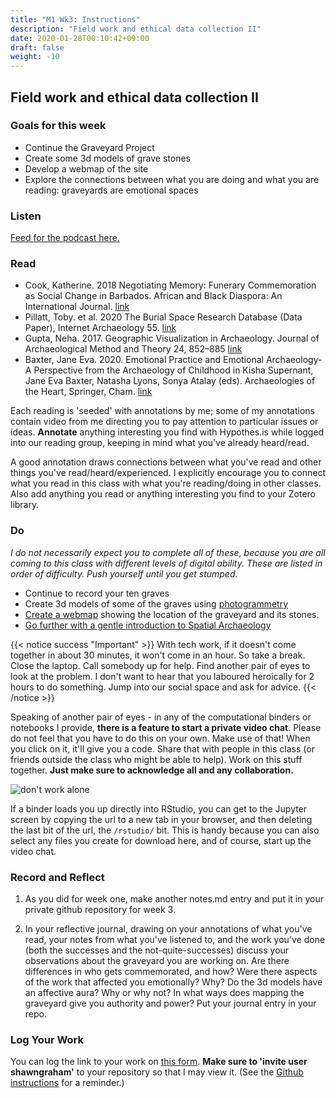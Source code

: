 ```yaml
---
title: "M1 Wk3: Instructions"
description: "Field work and ethical data collection II"
date: 2020-01-28T00:10:42+09:00
draft: false
weight: -10
---
```

## Field work and ethical data collection II

### Goals for this week

- Continue the Graveyard Project
- Create some 3d models of grave stones
- Develop a webmap of the site
- Explore the connections between what you are doing and what you are reading: graveyards are emotional spaces

### Listen

[Feed for the podcast here.]()

### Read

+ Cook, Katherine. 2018 Negotiating Memory: Funerary Commemoration as Social Change in Barbados. African and Black Diaspora: An International Journal. [link](https://doi.org/10.1080/17528631.2017.1412929)
+ Pillatt, Toby. et al. 2020 The Burial Space Research Database (Data Paper), Internet Archaeology 55. [link](https://doi.org/10.11141/ia.55.3)
+ Gupta, Neha. 2017. Geographic Visualization in Archaeology. Journal of Archaeological Method and Theory 24, 852–885 [link](https://link.springer.com/article/10.1007/s10816-016-9298-7)
+ Baxter, Jane Eva. 2020. Emotional Practice and Emotional Archaeology- A Perspective from the Archaeology of Childhood in Kisha Supernant, Jane Eva Baxter, Natasha Lyons, Sonya Atalay (eds). Archaeologies of the Heart, Springer, Cham. [link](https://d1wqtxts1xzle7.cloudfront.net/62331014/Arch_of_the_Heart_2020_full_volume20200310-90042-hp4vm0.pdf?1583877426=&response-content-disposition=inline%3B+filename%3DArchaeologies_of_the_Heart.pdf&Expires=1594406138&Signature=F2bEAlsWUvWfv64GK42TOlwRpgNdVhCrIhpToIS6qTyuJmogjaOMml1~6XLWT2RCLwqtUN7iC6oYiXCJyDiswm7yPiExkaQ0mpz70DzeftlQ4MV-ckuSVFx6rLrvd9jpUea0mls9N6BKv-Ii1O8lqWWxf-hw~L0SxOlD1DPR9Vct5uVXEc6HJLtnl5snhV900mVHSjNEVgpVuuEc0MHu-OCNrWtBgKHh9ZpmZreESGBHM-YrXfNZlc2uF3BlFTpK-PALMcU3zIwJLXlyxk0U48NkVU8tQHG4I5ExSiQwFzJIfIyqgErT2Sk58NLVPGY1brHwBpyYMU5WQfLpBQR1Cw__&Key-Pair-Id=APKAJLOHF5GGSLRBV4ZA#page=125)

Each reading is 'seeded' with annotations by me; some of my annotations contain video from me directing you to pay attention to particular issues or ideas. **Annotate** anything interesting you find with Hypothes.is while logged into our reading group, keeping in mind what you've already heard/read.

A good annotation draws connections between what you've read and other things you've read/heard/experienced. I explicitly encourage you to connect what you read in this class with what you're reading/doing in other classes. Also add anything you read or anything interesting you find to your Zotero library.


### Do

_I do not necessarily expect you to complete all of these, because you are all coming to this class with different levels of digital ability. These are listed in order of difficulty. Push yourself until you get stumped._

- Continue to record your ten graves
- Create 3d models of some of the graves using [photogrammetry](/week/3/photogrammetry)
- [Create a webmap](/week/3/webmaps) showing the location of the graveyard and its stones.
- [Go further with a gentle introduction to Spatial Archaeology](/week/3/spatial-archae)

{{< notice success "Important" >}} With tech work, if it doesn't come together in about 30 minutes, it won't come in an hour. So take a break. Close the laptop. Call somebody up for help. Find another pair of eyes to look at the problem. I don't want to hear that you laboured heroically for 2 hours to do something. Jump into our social space and ask for advice.
{{< /notice >}}

Speaking of another pair of eyes - in any of the computational binders or notebooks I provide, **there is a feature to start a private video chat**. Please do not feel that you have to do this on your own. Make use of that! When you click on it, it'll give you a code. Share that with people in this class (or friends outside the class who might be able to help). Work on this stuff together. **Just make sure to acknowledge all and any collaboration.**

![don't work alone](/images/dont-work-alone.png)

If a binder loads you up directly into RStudio, you can get to the Jupyter screen by copying the url to a new tab in your browser, and then deleting the last bit of the url, the `/rstudio/` bit. This is handy because you can also select any files you create for download here, and of course, start up the video chat.

### Record and Reflect

1. As you did for week one, make another notes.md entry and put it in your private github repository for week 3.

2. In your reflective journal, drawing on your annotations of what you've read, your notes from what you've listened to, and the work you've done (both the successes and the not-quite-successes) discuss your observations about the graveyard you are working on. Are there differences in who gets commemorated, and how? Were there aspects of the work that affected you emotionally? Why? Do the 3d models have an affective aura? Why or why not? In what ways does mapping the graveyard give you authority and power? Put your journal entry in your repo.

### Log Your Work

You can log the link to your work on [this form](#). **Make sure to 'invite user shawngraham'** to your repository so that I may view it. (See the [Github instructions](/week/1/github) for a reminder.)
